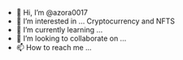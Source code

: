- 👋 Hi, I’m @azora0017
- 👀 I’m interested in ... Cryptocurrency and NFTS
- 🌱 I’m currently learning ...
- 💞️ I’m looking to collaborate on ...
- 📫 How to reach me ...

<!---
azora0017/azora0017 is a ✨ special ✨ repository because its `README.md` (this file) appears on your GitHub profile.
You can click the Preview link to take a look at your changes.
--->
